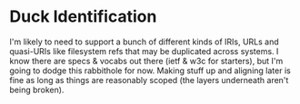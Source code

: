 # Duck Identification

I'm likely to need to support a bunch of different kinds of IRIs, URLs and quasi-URIs like filesystem refs that may be duplicated across systems. I know there are specs & vocabs  out there (ietf & w3c for starters), but I'm going to dodge this rabbithole for now. Making stuff up and aligning later is fine as long as things are reasonably scoped (the layers underneath aren't being broken).

